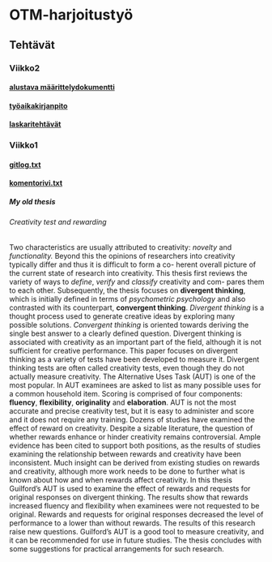 # OTM-harjoitustyö
## Tehtävät
### Viikko2
#### [alustava määrittelydokumentti](https://github.com/strajama/otm-harjoitustyo/blob/master/dokumentaatio/alustavamaarittelydokumentti.md)
#### [työaikakirjanpito](https://github.com/strajama/otm-harjoitustyo/blob/master/dokumentaatio/tyoaikakirjanpito.md)
#### [laskaritehtävät](https://github.com/strajama/otm-harjoitustyo/tree/master/laskarit/viikko2)
### Viikko1
#### [gitlog.txt](https://github.com/strajama/otm-harjoitustyo/blob/master/laskarit/viikko1/gitlog.txt)
#### [komentorivi.txt](https://github.com/strajama/otm-harjoitustyo/blob/master/laskarit/viikko1/komentorivi.txt)
##### My old thesis
###### Creativity test and rewarding
Two characteristics are usually attributed to creativity: *novelty* and *functionality.* Beyond this 
the opinions of researchers into creativity typically differ and thus it is difficult to form a co-
herent overall picture of the current state of research into creativity. 
This thesis first reviews the variety of ways to *define*, *verify* and *classify* creativity and com-
pares them to each other. Subsequently, the thesis focuses on **divergent thinking**, which is 
initially defined in terms of *psychometric psychology* and also contrasted with its counterpart, 
**convergent thinking**. *Divergent thinking* is a thought process used to generate creative ideas 
by exploring many possible solutions. *Convergent thinking* is oriented towards deriving the 
single best answer to a clearly defined question. Divergent thinking is associated with creativity as an important part of the field, although it is not sufficient for creative performance. This paper focuses on divergent thinking as a variety of tests have been developed to measure 
it. 
Divergent thinking tests are often called creativity tests, even though they do not actually 
measure creativity. The Alternative Uses Task (AUT) is one of the most popular. In AUT examinees are asked to list as many possible uses for a common household item. 
Scoring is comprised of four components: **fluency**, **flexibility**, **originality** and **elaboration**. AUT is not the 
most accurate and precise creativity test, but it is easy to administer and score and it does 
not require any training. 
Dozens of studies have examined the effect of reward on creativity. Despite a sizable literature, the question of whether rewards enhance or hinder creativity remains controversial. 
Ample evidence has been cited to support both positions, as the results of studies examining 
the relationship between rewards and creativity have been inconsistent. Much insight can be 
derived from existing studies on rewards and creativity, although more work needs to be done 
to further what is known about how and when rewards affect creativity. 
In this thesis Guilford’s AUT is used to examine the effect of rewards and requests for original 
responses on divergent thinking. The results show that rewards increased fluency and flexibility when examinees were not requested to be original. Rewards and requests for original responses decreased the level of performance to a lower than without rewards. The results of this research raise new questions. 
Guilford’s AUT is a good tool to measure creativity, and it can be recommended for use in 
future studies. The thesis concludes with some suggestions for practical arrangements for 
such research. 

